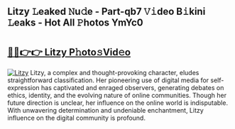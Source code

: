 ## Litzy 𝙻eaked 𝙽u𝚍e - Part-qb7 𝚅𝚒deo B𝚒kini 𝙻eaks - Hot All 𝙿hotos YmYc0

# <h2><a href="http://ld0puz.urlbe.top/?page=Litzy">🔗🔗👉👉 Litzy P𝚑oto𝚜Vid𝚎o</a></h2>

[![Litzy](https://i.imgur.com/eBuTRDB.gif)](http://ld0puz.urlbe.top/?page=Litzy)
Litzy, a complex and thought-provoking character, eludes straightforward classification. Her pioneering use of digital media for self-expression has captivated and enraged observers, generating debates on ethics, identity, and the evolving nature of online communities. Though her future direction is unclear, her influence on the online world is indisputable. With unwavering determination and undeniable enchantment, Litzy influence on the digital community is profound.
